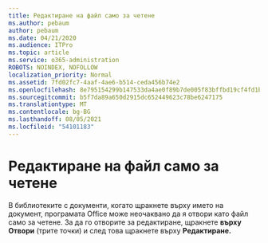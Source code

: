```yaml
---
title: Редактиране на файл само за четене
ms.author: pebaum
author: pebaum
ms.date: 04/21/2020
ms.audience: ITPro
ms.topic: article
ms.service: o365-administration
ROBOTS: NOINDEX, NOFOLLOW
localization_priority: Normal
ms.assetid: 7fd02fc7-4aaf-4ae6-b514-ceda456b74e2
ms.openlocfilehash: 8e795154299b147533da4ae0f89b7de005f83bffbd19cf4fd1b03c0d16d5598c
ms.sourcegitcommit: b5f7da89a650d2915dc652449623c78be6247175
ms.translationtype: MT
ms.contentlocale: bg-BG
ms.lasthandoff: 08/05/2021
ms.locfileid: "54101183"
---
```

# <a name="edit-a-read-only-file"></a>Редактиране на файл само за четене

В библиотеките с документи, когато щракнете върху името на документ, програмата Office може неочаквано да я отвори като файл само за четене. За да го отворите за редактиране, щракнете **върху Отвори** (трите точки) и след това щракнете върху **Редактиране.**
  

